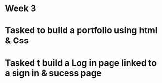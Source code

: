 # Week 3
# Tasked to build a portfolio using html & Css
# Tasked t build a Log in page linked to a sign in & sucess page
